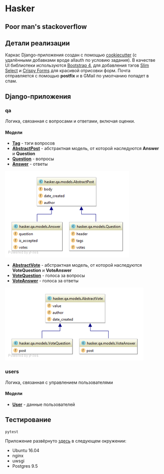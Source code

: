# Hasker
## Poor man's stackoverflow



## Детали реализации
Каркас Django-приложения создан с помощью [cookiecutter](https://github.com/pydanny/cookiecutter-django) (с удалёнными добавками вроде allauth по условию задания).
В качестве UI библиотеки используются [Bootstrap 4](https://getbootstrap.com/), для добавления тэгов [Slim Select](https://slimselectjs.com/) и [Crispy Forms](https://django-crispy-forms.readthedocs.io/) для красивой отрисовки форм.
Почта отправляется с помощью **postfix** и в GMail по умолчанию попадет в спам.

## Django-приложения

### qa
Логика, связанная с вопросами и ответами, включая оценки.

#### Модели
- [**Tag**](https://github.com/asergeenko/hasker/blob/47616c9d35deffd1d0b7619360719efacb3aca96/hasker/qa/models.py#L6) - тэги вопросов
- [**AbstractPost**](https://github.com/asergeenko/hasker/blob/47616c9d35deffd1d0b7619360719efacb3aca96/hasker/qa/models.py#L13) - абстрактная модель, от которой наследуются **Answer** и **Question**
- [**Question**](https://github.com/asergeenko/hasker/blob/47616c9d35deffd1d0b7619360719efacb3aca96/hasker/qa/models.py#L21) - вопросы
- [**Answer**](https://github.com/asergeenko/hasker/blob/47616c9d35deffd1d0b7619360719efacb3aca96/hasker/qa/models.py#L31) - ответы

<img src="https://github.com/asergeenko/hasker/raw/main/docs/img/abstract_post.png"/>

- [**AbstractVote**](https://github.com/asergeenko/hasker/blob/47616c9d35deffd1d0b7619360719efacb3aca96/hasker/qa/models.py#L43) - абстрактная модель, от которой наследуются **VoteQuestion** и **VoteAnswer**
- [**VoteQuestion**](https://github.com/asergeenko/hasker/blob/47616c9d35deffd1d0b7619360719efacb3aca96/hasker/qa/models.py#L52) - голоса за вопросы
- [**VoteAnswer**](https://github.com/asergeenko/hasker/blob/47616c9d35deffd1d0b7619360719efacb3aca96/hasker/qa/models.py#L61) - голоса за ответы

<img src="https://github.com/asergeenko/hasker/raw/main/docs/img/abstract_vote.png"/>

### users
Логика, связанная с управлением пользователями

#### Модели
- [**User**](https://github.com/asergeenko/hasker/blob/47616c9d35deffd1d0b7619360719efacb3aca96/hasker/users/models.py#L7) - данные пользователей

## Тестирование

    pytest

Приложение развёрнуто [здесь](http://80.78.254.59:9000/) в следующем окружении:
- Ubuntu 16.04
- nginx
- uwsgi
- Postgres 9.5

